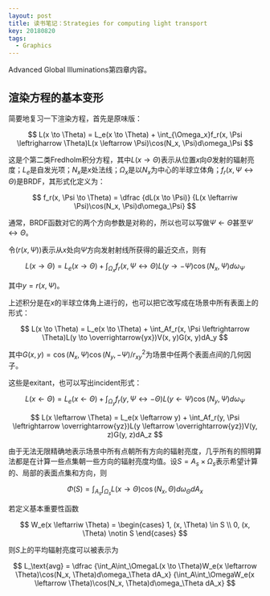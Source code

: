 ```yaml
---
layout: post
title: 读书笔记：Strategies for computing light transport
key: 20180820
tags:
  - Graphics
---
```


Advanced Global Illuminations第四章内容。

<!--more-->

## 渲染方程的基本变形

简要地复习一下渲染方程，首先是原味版：

$$
L(x \to \Theta) = L_e(x \to \Theta) + \int_{\Omega_x}f_r(x, \Psi \leftrigharrow \Theta)L(x \leftarrow \Psi)\cos(N_x, \Psi)d\omega_\Psi
$$

这是个第二类Fredholm积分方程，其中$L(x \to \Theta)$表示从位置$x$向$\Theta$发射的辐射亮度；$L_e$是自发光项；$N_x$是$x$处法线；$\Omega_x$是以$N_x$为中心的半球立体角；$f_r(x, \Psi \leftrightarrow \Theta)$是BRDF，其形式化定义为：

$$
f_r(x, \Psi \to \Theta) =
\dfrac
{dL(x \to \Psi)}
{L(x \leftarriw \Psi)\cos(N_x, \Psi)d\omega_\Psi}
$$

通常，BRDF函数对它的两个方向参数是对称的，所以也可以写做$\Psi \leftarrow \Theta$甚至$\Psi \leftrightarrow \Theta$。

令$(r(x, \Psi))$表示从$x$处向$\Psi$方向发射射线所获得的最近交点，则有

$$
L(x \to \Theta) = L_e(x \to \Theta) + \int_{\Omega_x}f_r(x, \Psi \leftrightarrow \Theta)L(y \to -\Psi)\cos(N_x, \Psi)d\omega_\Psi
$$

其中$y = r(x, \Psi)$。

上述积分是在$x$的半球立体角上进行的，也可以把它改写成在场景中所有表面上的形式：

$$
L(x \to \Theta) = L_e(x \to \Theta) + \int_Af_r(x, \Psi \leftrightarrow \Theta)L(y \to \overrightarrow{yx})V(x, y)G(x, y)dA_y
$$

其中$G(x, y) = \cos(N_x, \Psi)\cos(N_y, -\Psi)/r^2_{xy}$为场景中任两个表面点间的几何因子。

这些是exitant，也可以写出incident形式：

$$
L(x \leftarrow \Theta) = L_e(x \leftarrow \Theta) + \int_{\Omega_y}f_r(y, \Psi \leftrightarrow -\Theta)L(y \leftarrow \Psi)\cos(N_y, \Psi)d\omega_\Psi
$$

$$
L(x \leftarrow \Theta) = L_e(x \leftarrow y) + \int_Af_r(y, \Psi \leftrightarrow \overrightarrow{yz})L(y \leftarrow \overrightarrow{yz})V(y, z)G(y, z)dA_z
$$

由于无法无限精确地表示场景中所有点朝所有方向的辐射亮度，几乎所有的照明算法都是在计算一些点集朝一些方向的辐射亮度均值。设$S = A_s \times \Omega_s$表示希望计算的、局部的表面点集和方向，则

$$
\Phi(S) = \int_{A_s}\int_{\Omega_s}L(x \to \Theta)\cos(N_x, \Theta)d\omega_\Theta dA_x
$$

若定义基本重要性函数

$$
W_e(x \leftarriw \Theta) = \begin{cases}
1, (x, \Theta) \in S \\
0, (x, \Theta) \notin S
\end{cases}
$$

则$S$上的平均辐射亮度可以被表示为

$$
L_\text{avg} = \dfrac
{\int_A\int_\OmegaL(x \to \Theta)W_e(x \leftarrow \Theta)\cos(N_x, \Theta)d\omega_\Theta dA_x}
{\int_A\int_\OmegaW_e(x \leftarrow \Theta)\cos(N_x, \Theta)d\omega_\Theta dA_x}
$$
